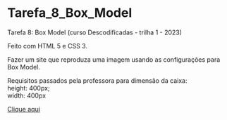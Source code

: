 # Tarefa_8_Box_Model
Tarefa 8: Box Model (curso Descodificadas - trilha 1 - 2023)

Feito com HTML 5 e CSS 3.

Fazer um site que reproduza uma imagem usando as configurações para Box Model.


Requisitos passados pela professora para dimensão da caixa:
<br>
 height: 400px; <br>
 width: 400px <br>



<a href="" target="_blank">Clique aqui</a>

